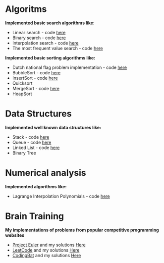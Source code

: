 # Algoritms

**Implemented basic search algorithms like:**
* Linear search - code [here](https://github.com/kuzxnia/algoritms/blob/master/computer_science/algoritms/search/linearsearch.py)
* Binary search - code [here](https://github.com/kuzxnia/algoritms/blob/master/computer_science/algoritms/search/binarysearch.py)
* Interpolation search - code [here](https://github.com/kuzxnia/algoritms/blob/master/computer_science/algoritms/search/interpolationsearch.py)
* The most frequent value search - code [here](https://github.com/kuzxnia/algoritms/blob/master/computer_science/algoritms/search/mostcommon.py)

**Implemented basic sorting algorithms like:**
* Dutch national flag problem implementation - code [here](https://github.com/kuzxnia/algoritms/blob/master/computer_science/algoritms/sorting/flag.py)
* BubbleSort - code [here](https://github.com/kuzxnia/algoritms/blob/master/computer_science/algoritms/sorting/bubblesort.py)
* InsertSort - code [here](https://github.com/kuzxnia/algoritms/blob/master/computer_science/algoritms/sorting/insertsort.py)
* Quicksort
* MergeSort - code [here](https://github.com/kuzxnia/algoritms/blob/master/computer_science/algoritms/sorting/mergesort.py)
* HeapSort

# Data Structures

**Implemented well known data structures like:**
* Stack - code [here](https://github.com/kuzxnia/algoritms/blob/master/computer_science/data_structures/stack.py)
* Queue - code [here](https://github.com/kuzxnia/algoritms/blob/master/computer_science/data_structures/queue.py)
* Linked List - code [here](https://github.com/kuzxnia/algoritms/blob/master/computer_science/data_structures/linkedList.py)
* Binary Tree

# Numerical analysis

**Implemented algorithms like:**
* Lagrange Interpolation Polynomials - code [here](https://github.com/kuzxnia/algoritms/blob/master/computer_science/numerical_analysis/lagrange_polynomial.py)
# Brain Training

**My implementations of problems from popular competitive programming websites**
* [Project Euler](https://projecteuler.net/) and my solutions [Here](https://github.com/kuzxnia/algoritms/blob/master/brain_training/euler)
* [LeetCode](https://leetcode.com/) and my solutions [Here](https://github.com/kuzxnia/algoritms/blob/master/brain_training/leetcode)
* [CodingBat](https://codingbat.com/java) and my solutions [Here](https://github.com/kuzxnia/codingBat-solutions)
